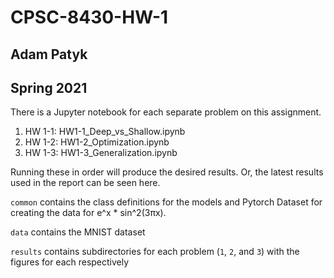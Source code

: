 # CPSC-8430-HW-1
## Adam Patyk
## Spring 2021

There is a Jupyter notebook for each separate problem on this assignment.

1. HW 1-1: HW1-1_Deep_vs_Shallow.ipynb
1. HW 1-2: HW1-2_Optimization.ipynb
1. HW 1-3: HW1-3_Generalization.ipynb

Running these in order will produce the desired results. Or, the latest results used in the report can be seen here.

`common` contains the class definitions for the models and Pytorch Dataset for creating the data for e^x * sin^2(3πx).

`data` contains the MNIST dataset

`results` contains subdirectories for each problem (`1`, `2`, and `3`) with the figures for each respectively
